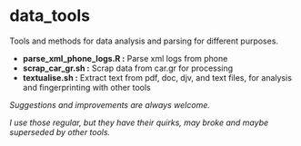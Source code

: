 

# data_tools

Tools and methods for data analysis and parsing  for different purposes.





- **parse_xml_phone_logs.R :**   Parse xml logs from phone
- **scrap_car_gr.sh        :**   Scrap data from car.gr for processing
- **textualise.sh          :**   Extract text from pdf, doc, djv, and text files, for analysis and fingerprinting with other tools


*Suggestions and improvements are always welcome.*

*I use those regular, but they have their quirks, may broke and maybe superseded by other tools.*
